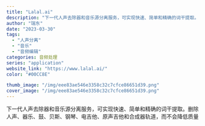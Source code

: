 ```yaml
---
title: "Lalal.ai"
description: "下一代人声去除器和音乐源分离服务，可实现快速、简单和精确的词干提取。删除人声、器乐、鼓、贝斯、钢琴、电吉他、原声吉他和合"
author: "瑞东"
date: "2023-03-30"
tags:
  - "人声分离"
  - "音乐"
  - "音频编辑"
categories: 音频处理
series: "application"
website_link: "https://www.lalal.ai/"
color: "#00CC8E"

thumb_image: "/img/eee83ae546e3358c32c7cfce86651d39.png"
cover_image: "/img/eee83ae546e3358c32c7cfce86651d39.png"
---
```


下一代人声去除器和音乐源分离服务，可实现快速、简单和精确的词干提取。删除人声、器乐、鼓、贝斯、钢琴、电吉他、原声吉他和合成器轨道，而不会降低质量
